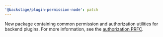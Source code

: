 ```yaml
---
'@backstage/plugin-permission-node': patch
---
```


New package containing common permission and authorization utilities for backend plugins. For more information, see the [authorization PRFC](https://github.com/backstage/backstage/pull/7761).
